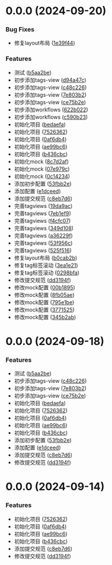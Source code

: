 # 0.0.0 (2024-09-20)


### Bug Fixes

* 修复layout布局 ([1e39f44](https://github.com/saofeng-cyber/saofeng-web/commit/1e39f44a9630a36eaee7b2d9f95f4da67cb4abf6))


### Features

* 测试 ([b5aa2be](https://github.com/saofeng-cyber/saofeng-web/commit/b5aa2be3d7045cfac9e7e3803856046d58729e0e))
* 初步添加tags-view ([d94a47c](https://github.com/saofeng-cyber/saofeng-web/commit/d94a47cdbb2c624ebc469c26c3f77c3c530803ea))
* 初步添加tags-view ([c48c226](https://github.com/saofeng-cyber/saofeng-web/commit/c48c226c687533c50fbf56a090fc1d4d0e5989ba))
* 初步添加tags-view ([7e803b2](https://github.com/saofeng-cyber/saofeng-web/commit/7e803b2da338be9e8b844ab36d98376a647c0a12))
* 初步添加tags-view ([ce75b2e](https://github.com/saofeng-cyber/saofeng-web/commit/ce75b2e68328d300ef671e6751e1390fd2d3448f))
* 初步添加workflows ([622b022](https://github.com/saofeng-cyber/saofeng-web/commit/622b022b11acc1601df7381ccae281760fddc33f))
* 初步添加workflows ([c590b23](https://github.com/saofeng-cyber/saofeng-web/commit/c590b23535fc046dc33b48a6ed957d6cf8c213a1))
* 初始化项目 ([bedaefa](https://github.com/saofeng-cyber/saofeng-web/commit/bedaefa9f678e81eabc2a9e2910a37e1bd878a4b))
* 初始化项目 ([7526362](https://github.com/saofeng-cyber/saofeng-web/commit/75263621aa94a447c2c25884dbf718d6ceff5ed7))
* 初始化项目 ([0af6db4](https://github.com/saofeng-cyber/saofeng-web/commit/0af6db44c0ec910dd97ad986ce56ed37b64c0c21))
* 初始化项目 ([ae99bc6](https://github.com/saofeng-cyber/saofeng-web/commit/ae99bc6874a46df952a6c322a6d403d47d44d86f))
* 初始化项目 ([b436cbc](https://github.com/saofeng-cyber/saofeng-web/commit/b436cbc1fd90019b7334042826bb8ed479fa47f8))
* 初始化mock ([8c7d2af](https://github.com/saofeng-cyber/saofeng-web/commit/8c7d2af78e998402cfca0031b4b5de6a785c3ccc))
* 初始化mock ([07e979c](https://github.com/saofeng-cyber/saofeng-web/commit/07e979c120b0bc1212e9b8f6c0ec63e1e25261c5))
* 初始化mock ([0c14234](https://github.com/saofeng-cyber/saofeng-web/commit/0c14234ca56b6060a6416797d90101aef9c6ec79))
* 添加初步配置 ([53fbb2e](https://github.com/saofeng-cyber/saofeng-web/commit/53fbb2e703f6f2f501bdd81fc41cda3ae40bc244))
* 添加配置 ([e1dceed](https://github.com/saofeng-cyber/saofeng-web/commit/e1dceed450e24ad75947979549f94244ec804cf0))
* 添加提交规范 ([c8eb7d6](https://github.com/saofeng-cyber/saofeng-web/commit/c8eb7d6a78fdfce0d8a3b6197691a5353bcf42e2))
* 完善tagviews ([19da9ac](https://github.com/saofeng-cyber/saofeng-web/commit/19da9ac581ad9a0a418e5f8320341607da788d70))
* 完善tagviews ([7eb1ef9](https://github.com/saofeng-cyber/saofeng-web/commit/7eb1ef9b66825999970d7dcdef87471f731fe863))
* 完善tagviews ([f4cfc07](https://github.com/saofeng-cyber/saofeng-web/commit/f4cfc078e024ccd616fbfe78a22ed2b9227b62b0))
* 完善tagviews ([349d108](https://github.com/saofeng-cyber/saofeng-web/commit/349d108a7a9e725e31358f5340c4f4c7e91439eb))
* 完善tagviews ([a36229f](https://github.com/saofeng-cyber/saofeng-web/commit/a36229f76e70725d39cc0449f5a3bc1b3fcd57b9))
* 完善tagviews ([53f956c](https://github.com/saofeng-cyber/saofeng-web/commit/53f956c2918a87bca0471b303ea62d601ceb94f7))
* 完善tagviews ([525f516](https://github.com/saofeng-cyber/saofeng-web/commit/525f516e3203da9bfe35ff807c8310a8f0e12d5c))
* 修复layout布局 ([b0cab2b](https://github.com/saofeng-cyber/saofeng-web/commit/b0cab2bdff5f7426def999768651bdc031b544df))
* 修复tag标签滚动 ([3ea1e21](https://github.com/saofeng-cyber/saofeng-web/commit/3ea1e21e608e536ce33f9e3f2ad9c4daff3aa227))
* 修复tag标签滚动 ([0298bfa](https://github.com/saofeng-cyber/saofeng-web/commit/0298bfa22c430984a9cfda858e3eee8482d71074))
* 修改提交规范 ([dd3194f](https://github.com/saofeng-cyber/saofeng-web/commit/dd3194f6e9a91c066b92d52e28c0724da3fea822))
* 修改mock配置 ([00b1895](https://github.com/saofeng-cyber/saofeng-web/commit/00b1895d2229193a3cd34c558965731220f63037))
* 修改mock配置 ([8fb05ae](https://github.com/saofeng-cyber/saofeng-web/commit/8fb05ae5ced17873863ab9d32b4045c7c9ea9831))
* 修改mock配置 ([795e1be](https://github.com/saofeng-cyber/saofeng-web/commit/795e1be8ab3680d03c89ac74f45609849422f3d6))
* 修改mock配置 ([3771525](https://github.com/saofeng-cyber/saofeng-web/commit/37715253a5b2c5b600b678bf304e9c9f113272bc))
* 修改mock配置 ([345b2ab](https://github.com/saofeng-cyber/saofeng-web/commit/345b2abee510261b620f697ff072f5dbc6376470))



# 0.0.0 (2024-09-18)


### Features

* 测试 ([b5aa2be](https://github.com/saofeng-cyber/saofeng-web/commit/b5aa2be3d7045cfac9e7e3803856046d58729e0e))
* 初步添加tags-view ([c48c226](https://github.com/saofeng-cyber/saofeng-web/commit/c48c226c687533c50fbf56a090fc1d4d0e5989ba))
* 初步添加tags-view ([7e803b2](https://github.com/saofeng-cyber/saofeng-web/commit/7e803b2da338be9e8b844ab36d98376a647c0a12))
* 初步添加tags-view ([ce75b2e](https://github.com/saofeng-cyber/saofeng-web/commit/ce75b2e68328d300ef671e6751e1390fd2d3448f))
* 初始化项目 ([bedaefa](https://github.com/saofeng-cyber/saofeng-web/commit/bedaefa9f678e81eabc2a9e2910a37e1bd878a4b))
* 初始化项目 ([7526362](https://github.com/saofeng-cyber/saofeng-web/commit/75263621aa94a447c2c25884dbf718d6ceff5ed7))
* 初始化项目 ([0af6db4](https://github.com/saofeng-cyber/saofeng-web/commit/0af6db44c0ec910dd97ad986ce56ed37b64c0c21))
* 初始化项目 ([ae99bc6](https://github.com/saofeng-cyber/saofeng-web/commit/ae99bc6874a46df952a6c322a6d403d47d44d86f))
* 初始化项目 ([b436cbc](https://github.com/saofeng-cyber/saofeng-web/commit/b436cbc1fd90019b7334042826bb8ed479fa47f8))
* 添加初步配置 ([53fbb2e](https://github.com/saofeng-cyber/saofeng-web/commit/53fbb2e703f6f2f501bdd81fc41cda3ae40bc244))
* 添加配置 ([e1dceed](https://github.com/saofeng-cyber/saofeng-web/commit/e1dceed450e24ad75947979549f94244ec804cf0))
* 添加提交规范 ([c8eb7d6](https://github.com/saofeng-cyber/saofeng-web/commit/c8eb7d6a78fdfce0d8a3b6197691a5353bcf42e2))
* 修改提交规范 ([dd3194f](https://github.com/saofeng-cyber/saofeng-web/commit/dd3194f6e9a91c066b92d52e28c0724da3fea822))



# 0.0.0 (2024-09-14)


### Features

* 初始化项目 ([7526362](https://github.com/saofeng-cyber/saofeng-web/commit/75263621aa94a447c2c25884dbf718d6ceff5ed7))
* 初始化项目 ([0af6db4](https://github.com/saofeng-cyber/saofeng-web/commit/0af6db44c0ec910dd97ad986ce56ed37b64c0c21))
* 初始化项目 ([ae99bc6](https://github.com/saofeng-cyber/saofeng-web/commit/ae99bc6874a46df952a6c322a6d403d47d44d86f))
* 初始化项目 ([b436cbc](https://github.com/saofeng-cyber/saofeng-web/commit/b436cbc1fd90019b7334042826bb8ed479fa47f8))
* 添加提交规范 ([c8eb7d6](https://github.com/saofeng-cyber/saofeng-web/commit/c8eb7d6a78fdfce0d8a3b6197691a5353bcf42e2))
* 修改提交规范 ([dd3194f](https://github.com/saofeng-cyber/saofeng-web/commit/dd3194f6e9a91c066b92d52e28c0724da3fea822))



